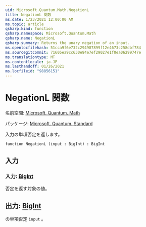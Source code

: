 ```yaml
---
uid: Microsoft.Quantum.Math.NegationL
title: NegationL 関数
ms.date: 1/23/2021 12:00:00 AM
ms.topic: article
qsharp.kind: function
qsharp.namespace: Microsoft.Quantum.Math
qsharp.name: NegationL
qsharp.summary: Returns the unary negation of an input.
ms.openlocfilehash: 51cca9f6e732c294987899f12e4673c258dbf784
ms.sourcegitcommit: 71605ea9cc630e84e7ef29027e1f0ea06299747e
ms.translationtype: MT
ms.contentlocale: ja-JP
ms.lasthandoff: 01/26/2021
ms.locfileid: "98856151"
---
```

# <a name="negationl-function"></a>NegationL 関数

名前空間: [Microsoft. Quantum. Math](xref:Microsoft.Quantum.Math)

パッケージ: [Microsoft. Quantum. Standard](https://nuget.org/packages/Microsoft.Quantum.Standard)


入力の単項否定を返します。

```qsharp
function NegationL (input : BigInt) : BigInt
```


## <a name="input"></a>入力

### <a name="input--bigint"></a>入力: [BigInt](xref:microsoft.quantum.lang-ref.bigint)

否定を返す対象の値。



## <a name="output--bigint"></a>出力: [BigInt](xref:microsoft.quantum.lang-ref.bigint)

の単項否定 `input` 。
